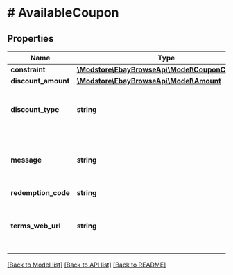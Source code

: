 # # AvailableCoupon

## Properties

Name | Type | Description | Notes
------------ | ------------- | ------------- | -------------
**constraint** | [**\Modstore\EbayBrowseApi\Model\CouponConstraint**](CouponConstraint.md) |  | [optional]
**discount_amount** | [**\Modstore\EbayBrowseApi\Model\Amount**](Amount.md) |  | [optional]
**discount_type** | **string** | The type of discount that the coupon applies. For implementation help, refer to &lt;a href&#x3D;&#39;https://developer.ebay.com/api-docs/buy/browse/types/gct:CouponDiscountType&#39;&gt;eBay API documentation&lt;/a&gt; | [optional]
**message** | **string** | A description of the coupon.&lt;br&gt;&lt;br&gt;&lt;span class&#x3D;\&quot;tablenote\&quot;&gt;&lt;b&gt;Note:&lt;/b&gt; The value returned in the &lt;code&gt;termsWebUrl&lt;/code&gt; field should appear for all experiences when displaying coupons. The value in the &lt;code&gt;availableCoupons.message&lt;/code&gt; field must also be included if returned in the API response.&lt;/span&gt; | [optional]
**redemption_code** | **string** | The coupon code. | [optional]
**terms_web_url** | **string** | The URL to the coupon terms of use.&lt;br&gt;&lt;br&gt;&lt;span class&#x3D;\&quot;tablenote\&quot;&gt;&lt;b&gt;Note:&lt;/b&gt; The value returned in the &lt;code&gt;termsWebUrl&lt;/code&gt; field should appear for all experiences when displaying coupons. The value in the &lt;code&gt;availableCoupons.message&lt;/code&gt; field must also be included if returned in the API response.&lt;/span&gt; | [optional]

[[Back to Model list]](../../README.md#models) [[Back to API list]](../../README.md#endpoints) [[Back to README]](../../README.md)
